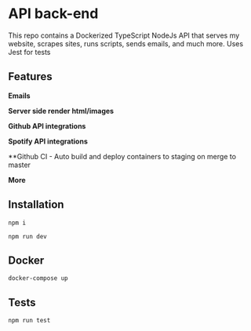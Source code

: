 # API back-end

This repo contains a Dockerized TypeScript NodeJs API that serves my website, scrapes sites, runs scripts, sends emails, and much more. Uses Jest for tests

## Features

**Emails**

**Server side render html/images**

**Github API integrations**

**Spotify API integrations**

**Github CI - Auto build and deploy containers to staging on merge to master

**More**

## Installation

`npm i`

`npm run dev`

## Docker

`docker-compose up`

## Tests

`npm run test`
